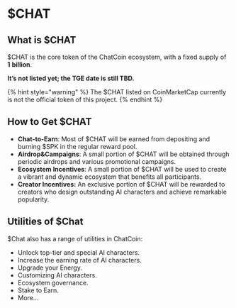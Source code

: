 # $CHAT

## What is $CHAT

$CHAT is the core token of the ChatCoin ecosystem, with a fixed supply of **1** **billion**.

**It’s not listed yet; the TGE date is still TBD.**

{% hint style="warning" %}
The $CHAT listed on CoinMarketCap currently is not the official token of this project.
{% endhint %}

## How to Get $CHAT

* **Chat-to-Earn**: Most of $CHAT will be earned from depositing and burning $SPK in the regular reward pool.
* **Airdrop\&Campaigns**: A small portion of $CHAT will be obtained through periodic airdrops and various promotional campaigns.&#x20;
* **Ecosystem Incentives**: A small portion of $CHAT will be used to create a vibrant and dynamic ecosystem that benefits all participants.
* **Creator Incentives:** An exclusive portion of $CHAT will be rewarded to creators who design outstanding AI characters and achieve remarkable popularity.

## Utilities of $Chat

$Chat also has a range of utilities in ChatCoin:

* Unlock top-tier and special AI characters.
* Increase the earning rate of AI characters.
* Upgrade your Energy.
* Customizing AI characters.
* Ecosystem governance.
* Stake to Earn.
* More...
